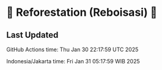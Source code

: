 
# 🌳 Reforestation (Reboisasi) 🌲

## Last Updated

GitHub Actions time: Thu Jan 30 22:17:59 UTC 2025

Indonesia/Jakarta time: Fri Jan 31 05:17:59 WIB 2025
